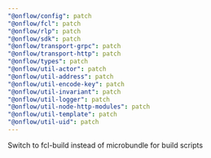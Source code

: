 ```yaml
---
"@onflow/config": patch
"@onflow/fcl": patch
"@onflow/rlp": patch
"@onflow/sdk": patch
"@onflow/transport-grpc": patch
"@onflow/transport-http": patch
"@onflow/types": patch
"@onflow/util-actor": patch
"@onflow/util-address": patch
"@onflow/util-encode-key": patch
"@onflow/util-invariant": patch
"@onflow/util-logger": patch
"@onflow/util-node-http-modules": patch
"@onflow/util-template": patch
"@onflow/util-uid": patch
---
```


Switch to fcl-build instead of microbundle for build scripts
